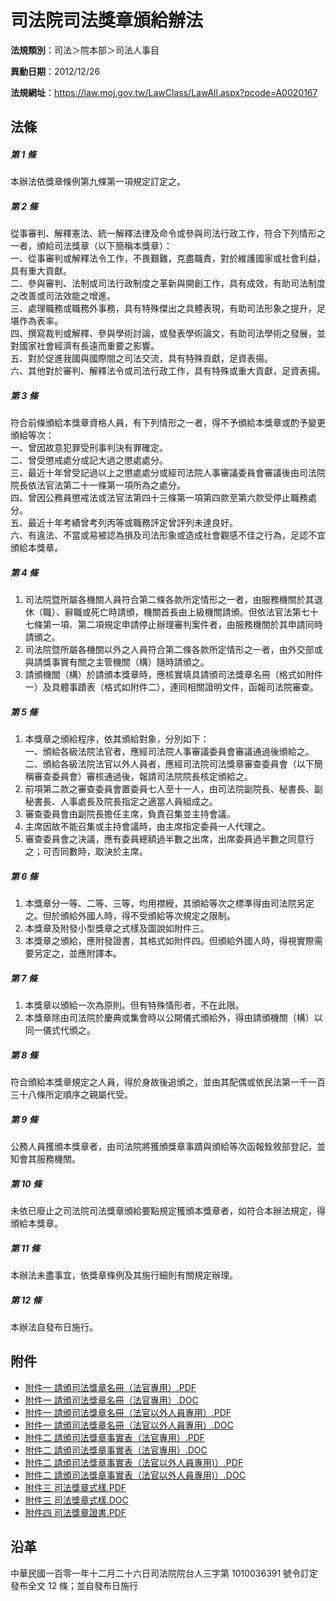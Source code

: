 # 司法院司法獎章頒給辦法


**法規類別**：司法＞院本部＞司法人事目

**異動日期**：2012/12/26  

**法規網址**：https://law.moj.gov.tw/LawClass/LawAll.aspx?pcode=A0020167



## 法條
##### 第 1 條
本辦法依獎章條例第九條第一項規定訂定之。

##### 第 2 條
從事審判、解釋憲法、統一解釋法律及命令或參與司法行政工作，符合下列情形之一者，頒給司法獎章（以下簡稱本獎章）：  
一、從事審判或解釋法令工作，不畏艱難，克盡職責，對於維護國家或社會利益，具有重大貢獻。  
二、參與審判、法制或司法行政制度之革新與開創工作，具有成效，有助司法制度之改善或司法效能之增進。  
三、處理職務或職務外事務，具有特殊傑出之具體表現，有助司法形象之提升，足堪作為表率。  
四、撰寫裁判或解釋、參與學術討論，或發表學術論文，有助司法學術之發展，並對國家社會經濟有長遠而重要之影響。  
五、對於促進我國與國際間之司法交流，具有特殊貢獻，足資表揚。  
六、其他對於審判、解釋法令或司法行政工作，具有特殊或重大貢獻，足資表揚。

##### 第 3 條
符合前條頒給本獎章資格人員，有下列情形之一者，得不予頒給本獎章或酌予變更頒給等次：  
一、曾因故意犯罪受刑事判決有罪確定。  
二、曾受懲戒處分或記大過之懲處處分。  
三、最近十年曾受記過以上之懲處處分或經司法院人事審議委員會審議後由司法院院長依法官法第二十一條第一項所為之處分。  
四、曾因公務員懲戒法或法官法第四十三條第一項第四款至第六款受停止職務處分。  
五、最近十年考績曾考列丙等或職務評定曾評列未達良好。  
六、有違法、不當或易被認為損及司法形象或造成社會觀感不佳之行為，足認不宜頒給本獎章。

##### 第 4 條
1. 司法院暨所屬各機關人員符合第二條各款所定情形之一者，由服務機關於其退休（職）、辭職或死亡時請頒，機關首長由上級機關請頒。但依法官法第七十七條第一項、第二項規定申請停止辦理審判案件者，由服務機關於其申請同時請頒之。
1. 司法院暨所屬各機關以外之人員符合第二條各款所定情形之一者，由外交部或與請獎事實有關之主管機關（構）隨時請頒之。
1. 請頒機關（構）於請頒本獎章時，應核實填具請頒司法獎章名冊（格式如附件一）及具體事蹟表（格式如附件二），連同相關證明文件，函報司法院審查。

##### 第 5 條
1. 本獎章之頒給程序，依其頒給對象，分別如下：  
一、頒給各級法院法官者，應經司法院人事審議委員會審議通過後頒給之。  
二、頒給各級法院法官以外人員者，應經司法院司法獎章審查委員會（以下簡稱審查委員會）審核通過後，報請司法院院長核定頒給之。
1. 前項第二款之審查委員會置委員七人至十一人，由司法院副院長、秘書長、副秘書長、人事處長及院長指定之適當人員組成之。
1. 審查委員會由副院長擔任主席，負責召集並主持會議。
1. 主席因故不能召集或主持會議時，由主席指定委員一人代理之。
1. 審查委員會之決議，應有委員總額過半數之出席，出席委員過半數之同意行之；可否同數時，取決於主席。

##### 第 6 條
1. 本獎章分一等、二等、三等，均用襟綬，其頒給等次之標準得由司法院另定之。但於頒給外國人時，得不受頒給等次規定之限制。
1. 本獎章及附發小型獎章之式樣及圖說如附件三。
1. 本獎章之頒給，應附發證書，其格式如附件四。但頒給外國人時，得視實際需要另定之，並應附譯本。

##### 第 7 條
1. 本獎章以頒給一次為原則。但有特殊情形者，不在此限。
1. 本獎章除由司法院於慶典或集會時以公開儀式頒給外，得由請頒機關（構）以同一儀式代頒之。

##### 第 8 條
符合頒給本獎章規定之人員，得於身故後追頒之，並由其配偶或依民法第一千一百三十八條所定順序之親屬代受。

##### 第 9 條
公務人員獲頒本獎章者，由司法院將獲頒獎章事蹟與頒給等次函報銓敘部登記，並知會其服務機關。

##### 第 10 條
未依已廢止之司法院司法獎章頒給要點規定獲頒本獎章者，如符合本辦法規定，得頒給本獎章。

##### 第 11 條
本辦法未盡事宜，依獎章條例及其施行細則有關規定辦理。

##### 第 12 條
本辦法自發布日施行。
## 附件
* [附件一 請頒司法獎章名冊（法官專用）.PDF](https://law.moj.gov.tw/LawClass/LawGetFile.ashx?FileId=0000235445)
* [附件一 請頒司法獎章名冊（法官專用）.DOC](https://law.moj.gov.tw/LawClass/LawGetFile.ashx?FileId=0000123276)
* [附件一 請頒司法獎章名冊（法官以外人員專用）.PDF](https://law.moj.gov.tw/LawClass/LawGetFile.ashx?FileId=0000235446)
* [附件一 請頒司法獎章名冊（法官以外人員專用）.DOC](https://law.moj.gov.tw/LawClass/LawGetFile.ashx?FileId=0000123277)
* [附件二 請頒司法獎章事實表（法官專用）.PDF](https://law.moj.gov.tw/LawClass/LawGetFile.ashx?FileId=0000235447)
* [附件二 請頒司法獎章事實表（法官專用）.DOC](https://law.moj.gov.tw/LawClass/LawGetFile.ashx?FileId=0000123278)
* [附件二 請頒司法獎章事實表（法官以外人員專用)）.PDF](https://law.moj.gov.tw/LawClass/LawGetFile.ashx?FileId=0000235448)
* [附件二 請頒司法獎章事實表（法官以外人員專用)）.DOC](https://law.moj.gov.tw/LawClass/LawGetFile.ashx?FileId=0000123279)
* [附件三 司法獎章式樣.PDF](https://law.moj.gov.tw/LawClass/LawGetFile.ashx?FileId=0000235449)
* [附件三 司法獎章式樣.DOC](https://law.moj.gov.tw/LawClass/LawGetFile.ashx?FileId=0000123280)
* [附件四 司法獎章證書.PDF](https://law.moj.gov.tw/LawClass/LawGetFile.ashx?FileId=0000123281)
## 沿革
中華民國一百零一年十二月二十六日司法院院台人三字第 1010036391 號令訂定發布全文 12 條；並自發布日施行

